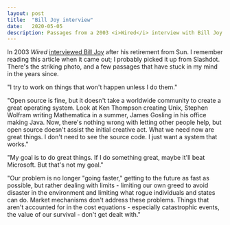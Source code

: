 ```yaml
---
layout: post
title:  "Bill Joy interview"
date:   2020-05-05
description: Passages from a 2003 <i>Wired</i> interview with Bill Joy
---
```


In 2003 _Wired_ [interviewed Bill Joy](https://www.wired.com/2003/12/billjoy/) after his retirement from Sun. I remember reading this article when it came out; I probably picked it up from Slashdot. There's the striking photo, and a few passages that have stuck in my mind in the years since.

"I try to work on things that won't happen unless I do them."

"Open source is fine, but it doesn't take a worldwide community to create a great operating system. Look at Ken Thompson creating Unix, Stephen Wolfram writing Mathematica in a summer, James Gosling in his office making Java. Now, there's nothing wrong with letting other people help, but open source doesn't assist the initial creative act. What we need now are great things. I don't need to see the source code. I just want a system that works."

"My goal is to do great things. If I do something great, maybe it'll beat Microsoft. But that's not my goal."

"Our problem is no longer "going faster," getting to the future as fast as possible, but rather dealing with limits - limiting our own greed to avoid disaster in the environment and limiting what rogue individuals and states can do. Market mechanisms don't address these problems. Things that aren't accounted for in the cost equations - especially catastrophic events, the value of our survival - don't get dealt with."
